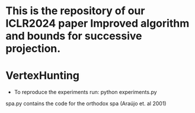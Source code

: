 # This is the repository of our ICLR2024 paper Improved algorithm and bounds for successive projection.

# VertexHunting



- To reproduce the experiments run: python experiments.py


spa.py contains the code for the orthodox spa (Araújo et. al 2001)

